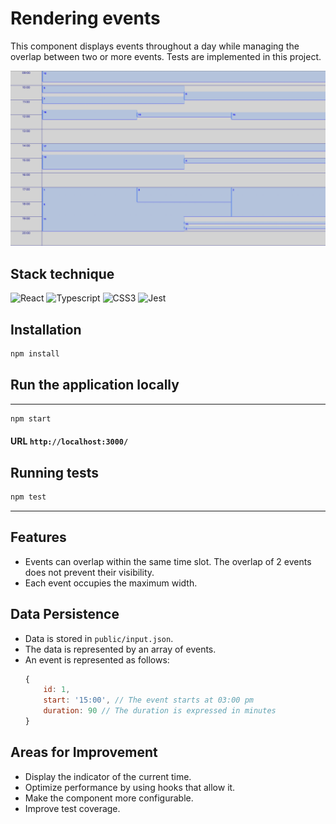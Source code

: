 # Rendering events

This component displays events throughout a day while managing the overlap between two or more events. Tests are implemented in this project.

![Rendering events calendar](./media-assets/calendar.png)

## Stack technique

![React](https://img.shields.io/badge/React-20232A?style=for-the-badge&logo=react&logoColor=61DAFB)
![Typescript](https://img.shields.io/badge/TypeScript-007ACC?style=for-the-badge&logo=typescript&logoColor=white)
![CSS3](https://img.shields.io/badge/CSS3-1572B6?style=for-the-badge&logo=css3&logoColor=white)
![Jest](https://img.shields.io/badge/Jest-323330?style=for-the-badge&logo=Jest&logoColor=white)

## Installation

```bash
npm install
```

## Run the application locally

---

```bash
npm start
```

#### URL `http://localhost:3000/`

## Running tests

```bash
npm test
```

---

## Features

- Events can overlap within the same time slot. The overlap of 2 events does not prevent their visibility.
- Each event occupies the maximum width.

## Data Persistence

- Data is stored in `public/input.json`.
- The data is represented by an array of events.
- An event is represented as follows:
  ```javascript
  {
      id: 1,
      start: '15:00', // The event starts at 03:00 pm
      duration: 90 // The duration is expressed in minutes
  }
  ```

## Areas for Improvement

- Display the indicator of the current time.
- Optimize performance by using hooks that allow it.
- Make the component more configurable.
- Improve test coverage.
